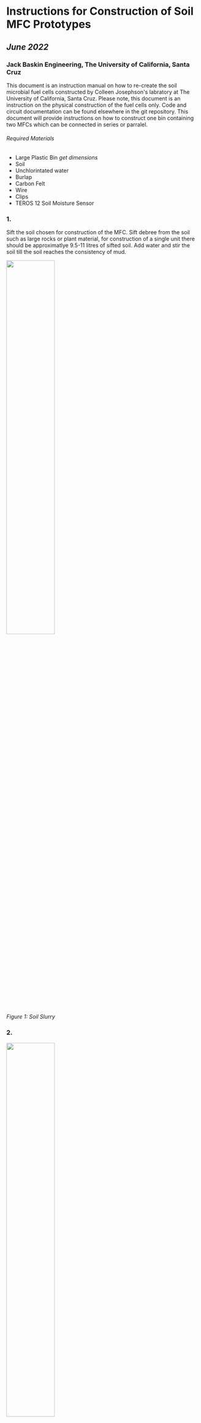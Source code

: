 # Instructions for Construction of Soil MFC Prototypes
## _June 2022_
### Jack Baskin Engineering, The University of California, Santa Cruz
This document is an instruction manual on how to re-create the soil microbial fuel cells constructed by Colleen Josephson's labratory at The University of California, Santa Cruz. Please note, this document is an instruction on the physical construction of the fuel cells only. Code and circuit documentation can be found elsewhere in the git repository. This document will provide instructions on how to construct one bin containing two MFCs which can be connected in series or parralel.
###### Required Materials
- Large Plastic Bin *get dimensions*
- Soil
- Unchlorintated water
- Burlap
- Carbon Felt
- Wire
- Clips
- TEROS 12 Soil Moisture Sensor

### 1.
Sift the soil chosen for construction of the MFC. Sift debree from the soil such as large rocks or plant material, for construction of a single unit there should be approximatlye 9.5-11 litres of sifted soil. Add water and stir the soil till the soil reaches the consistency of mud.

<img src="https://user-images.githubusercontent.com/66144060/175663092-a8f446ce-bf56-44af-9b82-7db259d6c06f.jpg" width=50% height=50%>

*Figure 1: Soil Slurry*

### 2.
<img src="https://user-images.githubusercontent.com/66144060/175664796-5409e6bc-bf0c-4a6e-9b81-c59564d2a3ce.jpg" width=50% height=50%>

*Figure 2: Plastic Bin*

Insert the burlap into the plastic bin. The burlap should reach the bottem of the bin and all corners. Clip the burlap to the edges of the plastic bin. See figure 3 for an example.

<img src="https://user-images.githubusercontent.com/66144060/175664950-819b132c-3286-40d7-af8e-5054f5524b2d.jpg" width =50% height=50%>

*Figure 3: Burlap Clipped into the Plastic Bin*
### 3.
Cut out four 12.5cm diameter carbon felt circles. 

<img src="https://user-images.githubusercontent.com/66144060/175681895-cfeecf75-c2da-44fd-ade7-17c6c59ecb7f.jpg" width =50% height=50%>

*Figure 4: Carbon Felt Circle*

### 4.
Cut an appropiatly long piece of wireing to insert into a carbon felt circle. The exact length can vary, but the wireing should be at least 30cm to ensure that the wire can exit the soi. Strip 12.5cm inches of wireing bare, and insert the wire parallel to the large flat faces of the carbon felt circle. It is acceptable if some of the wire sticks out of the carbon felt, but enough should be in contact with the felt to ensure strong conductivity.

<img src="https://user-images.githubusercontent.com/66144060/175686392-40c3696f-d726-46a0-b9fe-33b1ba4f8713.jpg" width = 50% height =50%>

*Figure 5: Wire Inserted into Carbon Felt Circle, Right View*

<img src="https://user-images.githubusercontent.com/66144060/175693783-6615dcee-1ce5-4e1e-a373-a12b50c41ad3.jpg" width = 50% height = 50%>

*Figure 6: Wire Inserted into Carbon Felt Circle, Top View*

Repeat this process for all four carbon felt circles.

### 5.
Pour approxiamtly 2cm of mud into the burlap. Make sure the mud is distrubeted evenly, and that there are no air bubbles. Lay two of the carbon felt circles flat on the mud at oppisate ends of the bin. Each carbon felt circle will serve as an anode of one microbial fuel cell.

<img src="https://user-images.githubusercontent.com/66144060/175695520-a97be077-8451-4236-9b6d-ea71bd1e8dfb.jpg" width = 50% height =50%>

*Figure 7: Anodes on top of soil slurry*

### 6.
Insert the TEROS 12 Soil Moisture Sensor with the three points down inbetween the two cathodes. The three points reaching the bottom of the plastic.

<img src="https://user-images.githubusercontent.com/66144060/175696767-433931ad-77b8-4736-b153-d56bcaf1b33c.jpg" width = 50% height =50%>

*Figure 8: Soil Moisture Sensor Insertion*

### 7.
Pour a 5cm layer of mud on top of the carbon felt layer. Once again make sure the mud pours flat and that there are no air bubbles. Lay the second set of carbon felt circles directly over top where the cathode carbon felt circles are 5cm below. This second set of carbon felt circles serve as the cathodes, and if the cathodes are too far offset from the anodes the MFC will not produce any voltage.

<img src="https://user-images.githubusercontent.com/66144060/175695699-24998a1c-f94d-4c43-8ab6-4a2f043bea2f.jpg" width = 50% height =50%>

*Figure 9: Cathodes on top of sol slurry*

### 8. 
Moniter and maintain desired soil mositure over time. 




